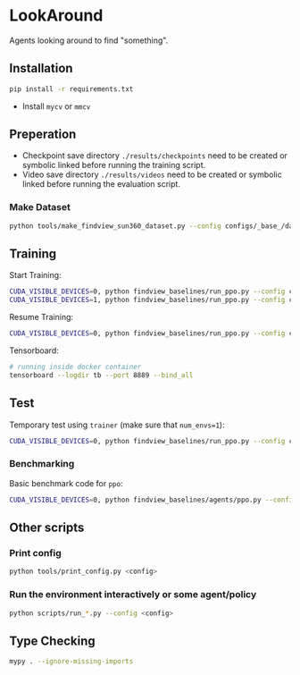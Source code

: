# LookAround

Agents looking around to find "something".

## Installation

```Bash
pip install -r requirements.txt
```

- Install `mycv` or `mmcv`

## Preperation

- Checkpoint save directory `./results/checkpoints` need to be created or symbolic linked before running the training script.
- Video save directory `./results/videos` need to be created or symbolic linked before running the evaluation script.


### Make Dataset

```Bash
python tools/make_findview_sun360_dataset.py --config configs/_base_/datasets/sun360_alpha_indoor.py
```

## Training

Start Training:

```Bash
CUDA_VISIBLE_DEVICES=0, python findview_baselines/run_ppo.py --config configs/run_3.py --mode train
CUDA_VISIBLE_DEVICES=1, python findview_baselines/run_ppo.py --config configs/run_4.py --mode train
```

Resume Training:

```Bash
CUDA_VISIBLE_DEVICES=0, python findview_baselines/run_ppo.py --config configs/run_3.py --mode train --options train.resume=True
```

Tensorboard:

```Bash
# running inside docker container
tensorboard --logdir tb --port 8889 --bind_all
```

## Test

Temporary test using `trainer` (make sure that `num_envs=1`):

```Bash
CUDA_VISIBLE_DEVICES=0, python findview_baselines/run_ppo.py --config configs/run_3.py --mode test --options num_envs=1
```

### Benchmarking

Basic benchmark code for `ppo`:

```Bash
CUDA_VISIBLE_DEVICES=0, python findview_baselines/agents/ppo.py --config configs/test_4.py --ckpt-fn ckpt.25.pth
```


## Other scripts

### Print config

```Bash
python tools/print_config.py <config>
```

### Run the environment interactively or some agent/policy

```Bash
python scripts/run_*.py --config <config>
```

## Type Checking

```Bash
mypy . --ignore-missing-imports
```
